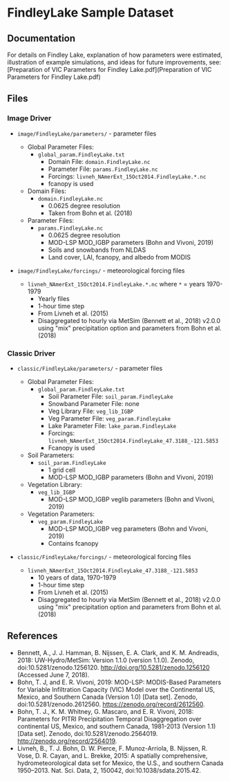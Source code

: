 # FindleyLake Sample Dataset

## Documentation
For details on Findley Lake, explanation of how parameters were estimated, illustration of example simulations, and ideas for future improvements, see: [Preparation of VIC Parameters for Findley Lake.pdf](Preparation of VIC Parameters for Findley Lake.pdf)

## Files

### Image Driver

- `image/FindleyLake/parameters/` - parameter files
    - Global Parameter Files:
        - `global_param.FindleyLake.txt`
            - Domain File: `domain.FindleyLake.nc`
            - Parameter File: `params.FindleyLake.nc`
            - Forcings: `livneh_NAmerExt_15Oct2014.FindleyLake.*.nc`
            - fcanopy is used 
    - Domain Files:
        - `domain.FindleyLake.nc`
            - 0.0625 degree resolution
            - Taken from Bohn et al. (2018)
    - Parameter Files:
        - `params.FindleyLake.nc`
            - 0.0625 degree resolution
            - MOD-LSP MOD_IGBP parameters (Bohn and Vivoni, 2019)
            - Soils and snowbands from NLDAS
            - Land cover, LAI, fcanopy, and albedo from MODIS

- `image/FindleyLake/forcings/` - meteorological forcing files
    - `livneh_NAmerExt_15Oct2014.FindleyLake.*.nc` where `*` = years 1970-1979
        - Yearly files
        - 1-hour time step
        - From Livneh et al. (2015)
        - Disaggregated to hourly via MetSim (Bennett et al., 2018) v2.0.0 using "mix" precipitation option and parameters from Bohn et al. (2018)

### Classic Driver

- `classic/FindleyLake/parameters/` - parameter files
    - Global Parameter Files:
        - `global_param.FindleyLake.txt`
            - Soil Parameter File: `soil_param.FindleyLake`
            - Snowband Parameter File: none
            - Veg Library File: `veg_lib_IGBP`
            - Veg Parameter File: `veg_param.FindleyLake`
            - Lake Parameter File: `lake_param.FindleyLake`
            - Forcings: `livneh_NAmerExt_15Oct2014.FindleyLake_47.3188_-121.5853`
            - Fcanopy is used
    - Soil Parameters:
        - `soil_param.FindleyLake`
            - 1 grid cell
            - MOD-LSP MOD_IGBP parameters (Bohn and Vivoni, 2019)
    - Vegetation Library:
        - `veg_lib_IGBP`
            - MOD-LSP MOD_IGBP veglib parameters (Bohn and Vivoni, 2019)
    - Vegetation Parameters:
        - `veg_param.FindleyLake`
            - MOD-LSP MOD_IGBP veg parameters (Bohn and Vivoni, 2019)
            - Contains fcanopy

- `classic/FindleyLake/forcings/` - meteorological forcing files
    - `livneh_NAmerExt_15Oct2014.FindleyLake_47.3188_-121.5853`
        - 10 years of data, 1970-1979
        - 1-hour time step
        - From Livneh et al. (2015)
        - Disaggregated to hourly via MetSim (Bennett et al., 2018) v2.0.0 using "mix" precipitation option and parameters from Bohn et al. (2018)

## References
 - Bennett, A., J. J. Hamman, B. Nijssen, E. A. Clark, and K. M. Andreadis, 2018: UW-Hydro/MetSim: Version 1.1.0 (version 1.1.0). Zenodo, doi:10.5281/zenodo.1256120. http://doi.org/10.5281/zenodo.1256120 (Accessed June 7, 2018).
 - Bohn, T. J, and E. R. Vivoni, 2019: MOD-LSP: MODIS-Based Parameters for Variable Infiltration Capacity (VIC) Model over the Continental US, Mexico, and Southern Canada (Version 1.0) [Data set]. Zenodo, doi:10.5281/zenodo.2612560. https://zenodo.org/record/2612560.
 - Bohn, T. J., K. M. Whitney, G. Mascaro, and E. R. Vivoni, 2018: Parameters for PITRI Precipitation Temporal Disaggregation over continental US, Mexico, and southern Canada, 1981-2013 (Version 1.1) [Data set]. Zenodo, doi:10.5281/zenodo.2564019. http://zenodo.org/record/2564019.
 - Livneh, B., T. J. Bohn, D. W. Pierce, F. Munoz-Arriola, B. Nijssen, R. Vose, D. R. Cayan, and L. Brekke, 2015: A spatially comprehensive, hydrometeorological data set for Mexico, the U.S., and southern Canada 1950–2013. Nat. Sci. Data, 2, 150042, doi:10.1038/sdata.2015.42.
